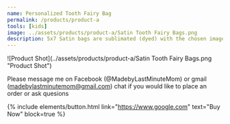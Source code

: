 ```yaml
---
name: Personalized Tooth Fairy Bag
permalink: /products/product-a
tools: [kids]
image: ../assets/products/product-a/Satin Tooth Fairy Bags.png
description: 5x7 Satin bags are sublimated (dyed) with the chosen image. You can choose between the fairy and teethe images available.
---
```

![Product Shot](../assets/products/product-a/Satin Tooth Fairy Bags.png "Product Shot")

Please message me on Facebook (@MadebyLastMinuteMom) or gmail (madebylastminutemom@gmail.com) chat if you would like to place an order or ask quesions 

{% include elements/button.html link="https://www.google.com" text="Buy Now" block=true %}
